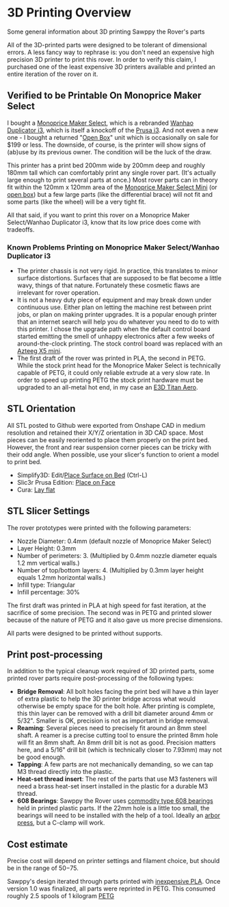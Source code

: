 # 3D Printing Overview

Some general information about 3D printing Sawppy the Rover's parts

All of the 3D-printed parts were designed to be tolerant of dimensional errors. A less fancy way
to rephrase is: you don't need an expensive high precision 3D printer to print this rover.
In order to verify this claim, I purchased one of the least expensive 3D printers available
and printed an entire iteration of the rover on it.

## Verified to be Printable On Monoprice Maker Select

I bought a [Monoprice Maker Select](https://www.monoprice.com/product?p_id=13860), which is a rebranded
[Wanhao Duplicator i3](http://www.wanhao3dprinter.com/Unboxin/ShowArticle.asp?ArticleID=70), which is
itself a knockoff of the [Prusa i3](https://www.prusaprinters.org/prusa-i3/).
And not even a new one - I bought a returned "[Open Box](https://www.monoprice.com/product?p_id=21864)"
unit which is occasionally on sale for $199 or less. The downside, of course, is the printer will show
signs of (ab)use by its previous owner. The condition will be the luck of the draw.

This printer has a print bed 200mm wide by 200mm deep and roughly 180mm tall which can
comfortably print any single rover part. (It's actually large enough to print several parts at once.)
Most rover parts can in theory fit within the 120mm x 120mm area of the 
[Monoprice Maker Select Mini](https://www.monoprice.com/product?p_id=15365)
(or [open box](https://www.monoprice.com/product?p_id=30386)) but a few large parts (like the differential
brace) will not fit and some parts (like the wheel) will be a very tight fit.

All that said, if you want to print this rover on a Monoprice Maker Select/Wanhao Duplicator i3,
know that its low price does come with tradeoffs.

### Known Problems Printing on Monoprice Maker Select/Wanhao Duplicator i3

* The printer chassis is not very rigid. In practice, this translates to minor surface distortions.
Surfaces that are supposed to be flat become a little wavy, things of that nature. Fortunately these
cosmetic flaws are irrelevant for rover operation.
* It is not a heavy duty piece of equipment and may break down under continuous use. Either plan on
letting the machine rest between print jobs, or plan on making printer upgrades. It is a popular
enough printer that an internet search will help you do whatever you need to do to with this printer.
I chose the upgrade path when the default control board started emitting the smell of unhappy
electronics after a few weeks of around-the-clock printing. The stock control board was replaced with
an [Azteeg X5 mini](http://www.panucatt.com/azteeg_X5_mini_reprap_3d_printer_controller_p/ax5mini.htm).
* The first draft of the rover was printed in PLA, the second in PETG. While the stock print head for
the Monoprice Maker Select is technically capable of PETG, it could only reliable extrude at a very
slow rate. In order to speed up printing PETG the stock print hardware must be upgraded to an all-metal
hot end, in my case an [E3D Titan Aero](https://e3d-online.com/titan-aero-builder).

## STL Orientation

All STL posted to Github were exported from Onshape CAD in medium resolution
and retained their X/Y/Z orientation in 3D CAD space. Most pieces can be
easily reoriented to place them properly on the print bed. However, the front
and rear suspension corner pieces can be tricky with their odd angle. When
possible, use your slicer's function to orient a model to print bed.

* Simplify3D: Edit/[Place Surface on Bed](https://www.simplify3d.com/support/articles/importing-and-manipulating-your-models/) (Ctrl-L)
* Slic3r Prusa Edition: [Place on Face](https://twitter.com/josefprusa/status/1033719313751044096)
* Cura: [Lay flat](https://ultimaker.com/en/resources/16583-adjusting-the-model)

## STL Slicer Settings

The rover prototypes were printed with the following parameters:

* Nozzle Diameter: 0.4mm (default nozzle of Monoprice Maker Select)
* Layer Height: 0.3mm
* Number of perimeters: 3. (Multiplied by 0.4mm nozzle diameter equals 1.2 mm vertical walls.)
* Number of top/bottom layers: 4. (Multiplied by 0.3mm layer height equals 1.2mm horizontal walls.)
* Infill type: Triangular
* Infill percentage: 30%

The first draft was printed in PLA at high speed for fast iteration, at the sacrifice of some
precision. The second was in PETG and printed slower because of the nature of PETG and it also
gave us more precise dimensions.

All parts were designed to be printed without supports.

## Print post-processing

In addition to the typical cleanup work required of 3D printed parts, some printed rover parts require
post-processing of the following types:

* **Bridge Removal**: All bolt holes facing the print bed will have a thin layer of extra plastic to
help the 3D printer bridge across what would otherwise be empty space for the bolt hole. After printing
is complete, this thin layer can be removed with a drill bit diameter around 4mm or 5/32". Smaller is
OK, precision is not as important in bridge removal.
* **Reaming**: Several pieces need to precisely fit around an 8mm steel shaft. A reamer is a precise cutting tool
to ensure the printed 8mm hole will fit an 8mm shaft. An 8mm drill bit is not as good. Precision matters
here, and a 5/16" drill bit (which is technically closer to 7.93mm) may not be good enough.
* **Tapping**: A few parts are not mechanically demanding, so we can tap M3 thread directly
into the plastic.
* **Heat-set thread insert**: The rest of the parts that use M3 fasteners will need a brass heat-set
insert installed in the plastic for a durable M3 thread.
* **608 Bearings**: Sawppy the Rover uses [commodity type 608 bearings](https://newscrewdriver.com/2018/03/07/for-cheap-commodity-bearings-search-for-608/)
held in printed plastic parts. If the 22mm hole is a little too small, the bearings will need to be
installed with the help of a tool. Ideally an [arbor press](https://en.wikipedia.org/wiki/Arbor_press), but a C-clamp will work.

## Cost estimate

Precise cost will depend on printer settings and filament choice, but should be in the range of $50-$75.

Sawppy's design iterated through parts printed with [inexpensive PLA](https://www.monoprice.com/product?p_id=10552). Once version 1.0 was finalized, all parts were reprinted in PETG. This consumed roughly 2.5 spools of 1 kilogram [PETG](https://www.matterhackers.com/store/l/petg-white-high-strength-filament-1.75mm/sk/M1VF5877)

